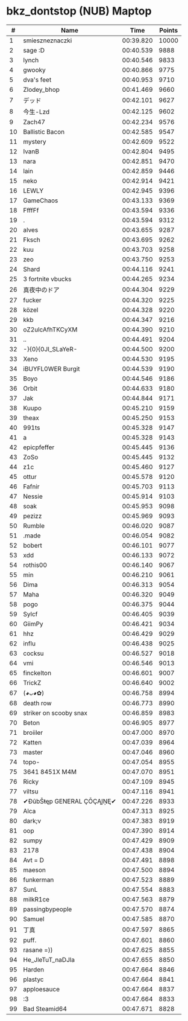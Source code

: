 # bkz_dontstop (NUB) Maptop

|  # | Name | Time | Points |
|-------------- | -------------- | -------------- | -------------- | 
| 1 | smieszneznaczki | 00:39.820 | 10000 | 
| 2 | sage :D | 00:40.539 | 9888 | 
| 3 | lynch | 00:40.546 | 9833 | 
| 4 | gwooky | 00:40.866 | 9775 | 
| 5 | dva's feet | 00:40.953 | 9710 | 
| 6 | Zlodey_bhop | 00:41.469 | 9660 | 
| 7 | デッド | 00:42.101 | 9627 | 
| 8 | 今生-Lzd | 00:42.125 | 9602 | 
| 9 | Zach47 | 00:42.234 | 9576 | 
| 10 | Ballistic Bacon | 00:42.585 | 9547 | 
| 11 | mystery | 00:42.609 | 9522 | 
| 12 | IvanB | 00:42.804 | 9495 | 
| 13 | nara | 00:42.851 | 9470 | 
| 14 | lain | 00:42.859 | 9446 | 
| 15 | neko | 00:42.914 | 9421 | 
| 16 | LEWLY | 00:42.945 | 9396 | 
| 17 | GameChaos | 00:43.133 | 9369 | 
| 18 | FfffFf | 00:43.594 | 9336 | 
| 19 | . | 00:43.594 | 9312 | 
| 20 | alves | 00:43.655 | 9287 | 
| 21 | Fksch | 00:43.695 | 9262 | 
| 22 | kuu | 00:43.703 | 9258 | 
| 23 | zeo | 00:43.750 | 9253 | 
| 24 | Shard | 00:44.116 | 9241 | 
| 25 | 3 fortnite vbucks | 00:44.265 | 9234 | 
| 26 | 真夜中のドア | 00:44.304 | 9229 | 
| 27 | fucker | 00:44.320 | 9225 | 
| 28 | közel | 00:44.328 | 9220 | 
| 29 | kkb | 00:44.347 | 9216 | 
| 30 | oZ2ulcAfhTKCyXM | 00:44.390 | 9210 | 
| 31 | .. | 00:44.491 | 9204 | 
| 32 | -}{0}{0JI_SLaYeR- | 00:44.500 | 9200 | 
| 33 | Xeno | 00:44.530 | 9195 | 
| 34 | iBUYFL0WER Burgit | 00:44.539 | 9190 | 
| 35 | Boyo | 00:44.546 | 9186 | 
| 36 | Orbit | 00:44.633 | 9180 | 
| 37 | Jak | 00:44.844 | 9171 | 
| 38 | Kuupo | 00:45.210 | 9159 | 
| 39 | theax | 00:45.250 | 9153 | 
| 40 | 991ts | 00:45.328 | 9147 | 
| 41 | a | 00:45.328 | 9143 | 
| 42 | epicpfeffer | 00:45.445 | 9136 | 
| 43 | ZoSo | 00:45.445 | 9132 | 
| 44 | z1c | 00:45.460 | 9127 | 
| 45 | ottur | 00:45.578 | 9120 | 
| 46 | Fafnir | 00:45.703 | 9113 | 
| 47 | Nessie | 00:45.914 | 9103 | 
| 48 | soak | 00:45.953 | 9098 | 
| 49 | pezizz | 00:45.969 | 9093 | 
| 50 | Rumble | 00:46.020 | 9087 | 
| 51 | .made | 00:46.054 | 9082 | 
| 52 | bobert | 00:46.101 | 9077 | 
| 53 | xdd | 00:46.133 | 9072 | 
| 54 | rothis00 | 00:46.140 | 9067 | 
| 55 | min | 00:46.210 | 9061 | 
| 56 | Dima | 00:46.313 | 9054 | 
| 57 | Maha | 00:46.320 | 9049 | 
| 58 | pogo | 00:46.375 | 9044 | 
| 59 | Sylcf | 00:46.405 | 9039 | 
| 60 | GiimPy | 00:46.421 | 9034 | 
| 61 | hhz | 00:46.429 | 9029 | 
| 62 | influ | 00:46.438 | 9025 | 
| 63 | cocksu | 00:46.527 | 9018 | 
| 64 | vmi | 00:46.546 | 9013 | 
| 65 | finckelton | 00:46.601 | 9007 | 
| 66 | TrickZ | 00:46.640 | 9002 | 
| 67 | (◕ᴗ◕✿) | 00:46.758 | 8994 | 
| 68 | death row | 00:46.773 | 8990 | 
| 69 | striker on scooby snax | 00:46.859 | 8983 | 
| 70 | Beton | 00:46.905 | 8977 | 
| 71 | broiiler | 00:47.000 | 8970 | 
| 72 | Katten | 00:47.039 | 8964 | 
| 73 | master | 00:47.046 | 8960 | 
| 74 | topo- | 00:47.054 | 8955 | 
| 75 | 3641 8451X M4M | 00:47.070 | 8951 | 
| 76 | Ricky | 00:47.109 | 8945 | 
| 77 | viltsu | 00:47.116 | 8941 | 
| 78 | ✔ĐûbŠŧęp GENERAL ÇŌÇĄĮŅĘ✔ | 00:47.226 | 8933 | 
| 79 | Alca | 00:47.313 | 8925 | 
| 80 | dark;v | 00:47.383 | 8919 | 
| 81 | oop | 00:47.390 | 8914 | 
| 82 | sumpy | 00:47.429 | 8909 | 
| 83 | 2178 | 00:47.438 | 8904 | 
| 84 | Avt = D | 00:47.491 | 8898 | 
| 85 | maeson | 00:47.500 | 8894 | 
| 86 | funkerman | 00:47.523 | 8889 | 
| 87 | SunL | 00:47.554 | 8883 | 
| 88 | milkR1ce | 00:47.563 | 8879 | 
| 89 | passingbypeople | 00:47.570 | 8874 | 
| 90 | Samuel | 00:47.585 | 8870 | 
| 91 | 丁真 | 00:47.597 | 8865 | 
| 92 | puff. | 00:47.601 | 8860 | 
| 93 | rasane =)) | 00:47.625 | 8855 | 
| 94 | He_JleTuT_naDJla | 00:47.655 | 8850 | 
| 95 | Harden | 00:47.664 | 8846 | 
| 96 | plastyc | 00:47.664 | 8841 | 
| 97 | apploesauce | 00:47.664 | 8837 | 
| 98 | :3 | 00:47.664 | 8833 | 
| 99 | Bad Steamid64 | 00:47.671 | 8828 | 


